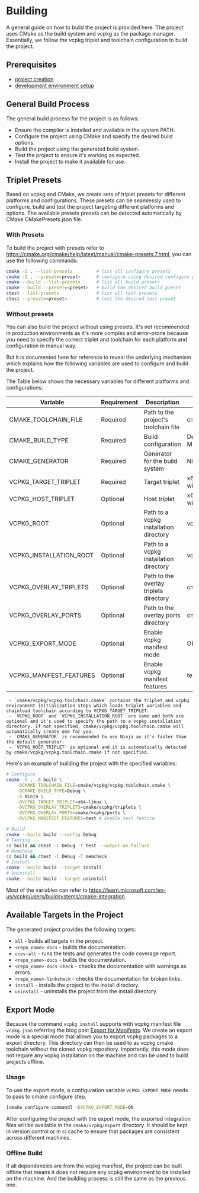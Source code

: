 # Building

A general guide on how to build the project is provided here. The project uses CMake as the build system and vcpkg as the package manager. Essentially, we follow the vcpkg triplet and toolchain configuration to build the project.

## Prerequisites

- [project creation](project_management.md)
- [development environment setup](development_environment.md)

## General Build Process

The general build process for the project is as follows:

- Ensure the compiler is installed and available in the system PATH.
- Configure the project using CMake and specify the desired build options.
- Build the project using the generated build system.
- Test the project to ensure it's working as expected.
- Install the project to make it available for use.

## Triplet Presets

Based on vcpkg and CMake, we create sets of triplet presets for different platforms and configurations. These presets can be seamlessly used to configure, build and test the project targeting different platforms and options. The available presets presets can be detected automatically by CMake CMakePresets.json file.

### With Presets

To build the project with presets refer to <https://cmake.org/cmake/help/latest/manual/cmake-presets.7.html>, you can use the following commands:

```bash
cmake -S . --list-presets         # list all configure presets
cmake -S . --preset=<preset>      # configure using desired configure preset
cmake --build --list-presets      # list all build presets
cmake --build --preset=<preset>   # build the desired build preset
ctest --list-presets              # list all test presets
ctest --preset=<preset>           # test the desired test preset
```

### Without presets

You can also build the project without using presets. It's not recommended in production environments as it's more complex and error-prone because you need to specify the correct triplet and toolchain for each platform and configuration in manual way.

But it is documented here for reference to reveal the underlying mechanism which explains how the following variables are used to configure and build the project.

The Table below shows the necessary variables for different platforms and configurations:

| Variable                | Requirement | Description                            | Allowed Values                              |
|-------------------------|-------------|----------------------------------------|---------------------------------------------|
| CMAKE_TOOLCHAIN_FILE    | Required    | Path to the project's toolchain file   | cmake/vcpkg/vcpkg.toolchain.cmake           |
| CMAKE_BUILD_TYPE        | Required    | Build configuration                    | Debug, Release, RelWithDebInfo, MinSizeRel  |
| CMAKE_GENERATOR         | Required    | Generator for the build system         | Ninja, Unix Makefiles, etc.                 |
| VCPKG_TARGET_TRIPLET    | Required    | Target triplet                         | x64-windows, x64-linux, arm64-windows, etc. |
| VCPKG_HOST_TRIPLET      | Optional    | Host triplet                           | x64-windows, x64-linux, arm64-windows, etc. |
| VCPKG_ROOT              | Optional    | Path to a vcpkg installation directory | vcpkg installation directory                |
| VCPKG_INSTALLATION_ROOT | Optional    | Path to a vcpkg installation directory | vcpkg installation directory                |
| VCPKG_OVERLAY_TRIPLETS  | Optional    | Path to the overlay triplets directory | cmake/vcpkg/triplets                        |
| VCPKG_OVERLAY_PORTS     | Optional    | Path to the overlay ports directory    | cmake/vcpkg/ports                           |
| VCPKG_EXPORT_MODE       | Optional    | Enable vcpkg manifest mode             | OFF, ON                                     |
| VCPKG_MANIFEST_FEATURES | Optional    | Enable vcpkg manifest features         | test                                        |

```{note}
 - `cmake/vcpkg/vcpkg.toolchain.cmake` contains the triplet and vcpkg environment initialization steps which loads triplet variables and chainload toolchain according to VCPKG_TARGET_TRIPLET.
 - `VCPKG_ROOT` and `VCPKG_INSTALLATION_ROOT` are same and both are optional and it's used to specify the path to a vcpkg installation directory. If not specified, cmake/vcpkg/vcpkg.toolchain.cmake will automatically create one for you.
 - `CMAKE_GENERATOR` is recommended to use Ninja as it's faster than the default generator.
 - `VCPKG_HOST_TRIPLET` is optional and it is automatically detected by cmake/vcpkg/vcpkg.toolchain.cmake if not specified.
```

Here's an example of building the project with the specified variables:

```bash
# Configure
cmake -S . -B build \
    -DCMAKE_TOOLCHAIN_FILE=cmake/vcpkg/vcpkg.toolchain.cmake \
    -DCMAKE_BUILD_TYPE=Debug \
    -G Ninja \
    -DVCPKG_TARGET_TRIPLET=x64-linux \
    -DVCPKG_OVERLAY_TRIPLETS=cmake/vcpkg/triplets \
    -DVCPKG_OVERLAY_PORTS=cmake/vcpkg/ports \
    -DVCPKG_MANIFEST_FEATURES=test # Enable test feature

# Build
cmake --build build --config Debug
# Testing
cd build && ctest -C Debug -T test --output-on-failure
# Memcheck
cd build && ctest -C Debug -T memcheck
# Install
cmake --build build --target install
# Uninstall
cmake --build build --target uninstall
```

Most of the variables can refer to <https://learn.microsoft.com/en-us/vcpkg/users/buildsystems/cmake-integration>.


## Available Targets in the Project

The generated project provides the following targets:

- `all` - builds all targets in the project.
- `<repo_name>-docs` - builds the documentation.
- `ccov-all` - runs the tests and generates the code coverage report.
- `<repo_name>-docs` - builds the documentation.
- `<repo_name>-docs-check` - checks the documentation with warnings as errors.
- `<repo_name>-linkcheck` - checks the documentation for broken links.
- `install` - installs the project to the install directory.
- `uninstall` - uninstalls the project from the install directory.


## Export Mode

Because the command `vcpkg install` supports with vcpkg manifest file `vcpkg.json` referring the blog post [Export for Manifests](https://devblogs.microsoft.com/cppblog/vcpkg-2023-10-19-release-export-for-manifests-documentation-improvements-and-more/). We create an export mode is a special mode that allows you to export vcpkg packages to a export directory. This directory can then be used to as vcpkg cmake toolchain without the cloned vcpkg repository. Importantly, this mode does not require any vcpkg installation on the machine and can be used to build projects offline.

### Usage

To use the export mode, a configuration variable `VCPKG_EXPORT_MODE` needs to pass to cmake configure step.

```bash
[cmake configure command] -DVCPKG_EXPORT_MODE=ON
```

After configuring the project with the export mode, the exported integration files will be available in the `cmake/vcpkg/export` directory. It should be kept in version control or in ci cache to ensure that packages are consistent across different machines.

### Offline Build

If all dependencies are from the vcpkg manifest, the project can be built offline that means it does not require any vcpkg environment to be installed on the machine. And the building process is still the same as the previous one.
